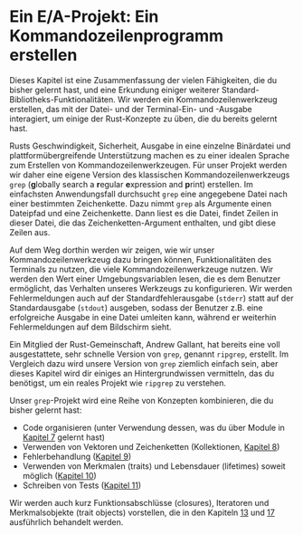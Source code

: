 # Ein E/A-Projekt: Ein Kommandozeilenprogramm erstellen

Dieses Kapitel ist eine Zusammenfassung der vielen Fähigkeiten, die du bisher
gelernt hast, und eine Erkundung einiger weiterer
Standard-Bibliotheks-Funktionalitäten. Wir werden ein Kommandozeilenwerkzeug
erstellen, das mit der Datei- und der Terminal-Ein- und -Ausgabe interagiert,
um einige der Rust-Konzepte zu üben, die du bereits gelernt hast.

Rusts Geschwindigkeit, Sicherheit, Ausgabe in eine einzelne Binärdatei und
plattformübergreifende Unterstützung machen es zu einer idealen Sprache zum
Erstellen von Kommandozeilenwerkzeugen. Für unser Projekt werden wir daher eine
eigene Version des klassischen Kommandozeilenwerkzeugs `grep` (**g**lobally
search a **r**egular **e**xpression and **p**rint) erstellen. Im einfachsten
Anwendungsfall durchsucht `grep` eine angegebene Datei nach einer bestimmten
Zeichenkette. Dazu nimmt `grep` als Argumente einen Dateipfad und eine
Zeichenkette. Dann liest es die Datei, findet Zeilen in dieser Datei, die das
Zeichenketten-Argument enthalten, und gibt diese Zeilen aus.

Auf dem Weg dorthin werden wir zeigen, wie wir unser Kommandozeilenwerkzeug
dazu bringen können, Funktionalitäten des Terminals zu nutzen, die viele
Kommandozeilenwerkzeuge nutzen. Wir werden den Wert einer Umgebungsvariablen
lesen, die es dem Benutzer ermöglicht, das Verhalten unseres Werkzeugs zu
konfigurieren. Wir werden Fehlermeldungen auch auf der Standardfehlerausgabe
(`stderr`) statt auf der Standardausgabe (`stdout`) ausgeben, sodass der
Benutzer z.B. eine erfolgreiche Ausgabe in eine Datei umleiten kann, während er
weiterhin Fehlermeldungen auf dem Bildschirm sieht.

Ein Mitglied der Rust-Gemeinschaft, Andrew Gallant, hat bereits eine voll
ausgestattete, sehr schnelle Version von `grep`, genannt `ripgrep`, erstellt.
Im Vergleich dazu wird unsere Version von `grep` ziemlich einfach sein, aber
dieses Kapitel wird dir einiges an Hintergrundwissen vermitteln, das du
benötigst, um ein reales Projekt wie `ripgrep` zu verstehen.

Unser `grep`-Projekt wird eine Reihe von Konzepten kombinieren, die du bisher
gelernt hast:

* Code organisieren (unter Verwendung dessen, was du über Module in [Kapitel
  7][chap7] gelernt hast)
* Verwenden von Vektoren und Zeichenketten (Kollektionen, [Kapitel 8][chap8])
* Fehlerbehandlung ([Kapitel 9][chap9])
* Verwenden von Merkmalen (traits) und Lebensdauer (lifetimes) soweit möglich
  ([Kapitel 10][chap10])
* Schreiben von Tests ([Kapitel 11][chap11])

Wir werden auch kurz Funktionsabschlüsse (closures), Iteratoren und
Merkmalsobjekte (trait objects) vorstellen, die in den Kapiteln [13][chap13]
und [17][chap17] ausführlich behandelt werden.

[chap7]: ch07-00-managing-growing-projects-with-packages-crates-and-modules.html
[chap8]: ch08-00-common-collections.html
[chap9]: ch09-00-error-handling.html
[chap10]: ch10-00-generics.html
[chap11]: ch11-00-testing.html
[chap13]: ch13-00-functional-features.html
[chap17]: ch17-00-oop.html
